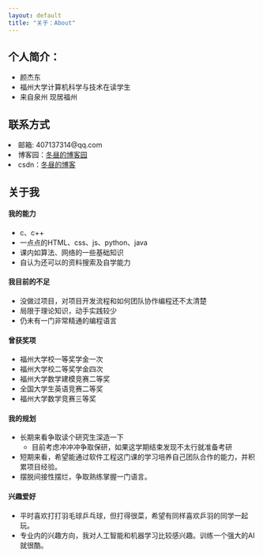 ```yaml
---
layout: default
title: "关于：About"
---
```


## 个人简介：

* 颜杰东
* 福州大学计算机科学与技术在读学生
* 来自泉州 现居福州

## 联系方式

<p class="contact">
    <li>邮箱: 407137314@qq.com</li>
<li>博客园：<a href="https://home.cnblogs.com/u/032002134yjd">冬昼的博客园</a> </li>
<li>csdn：<a href="https://blog.csdn.net/m0_52386766?spm=1000.2115.3001.5343">冬昼的博客</a> </li>
</p>

## 关于我

#### 我的能力

- c、c++
- 一点点的HTML、css、js、python、java
- 课内如算法、网络的一些基础知识
- 自认为还可以的资料搜索及自学能力

#### 我目前的不足

- 没做过项目，对项目开发流程和如何团队协作编程还不太清楚
- 局限于理论知识，动手实践较少
- 仍未有一门非常精通的编程语言

#### 曾获奖项

+ 福州大学校一等奖学金一次
+ 福州大学校二等奖学金四次
+ 福州大学数学建模竞赛二等奖
+ 全国大学生英语竞赛二等奖
+ 福州大学数学竞赛三等奖

#### 我的规划

- 长期来看争取读个研究生深造一下
  - 目前考虑冲冲冲争取保研，如果这学期结束发现不太行就准备考研
- 短期来看，希望能通过软件工程这门课的学习培养自己团队合作的能力，并积累项目经验。
- 摆脱间接性摆烂，争取熟练掌握一门语言。

#### 兴趣爱好

- 平时喜欢打打羽毛球乒乓球，但打得很菜，希望有同样喜欢乒羽的同学一起玩。
- 专业内的兴趣方向，我对人工智能和机器学习比较感兴趣。训练一个强大的AI就很酷。